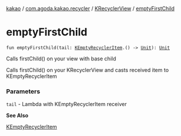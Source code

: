 [kakao](../../index.md) / [com.agoda.kakao.recycler](../index.md) / [KRecyclerView](index.md) / [emptyFirstChild](./empty-first-child.md)

# emptyFirstChild

`fun emptyFirstChild(tail: `[`KEmptyRecyclerItem`](../-k-empty-recycler-item/index.md)`.() -> `[`Unit`](https://kotlinlang.org/api/latest/jvm/stdlib/kotlin/-unit/index.html)`): `[`Unit`](https://kotlinlang.org/api/latest/jvm/stdlib/kotlin/-unit/index.html)

Calls firstChild() on your view with base child

Calls firstChild() on your KRecyclerView and casts received item to KEmptyRecyclerItem

### Parameters

`tail` - Lambda with KEmptyRecyclerItem receiver

**See Also**

[KEmptyRecyclerItem](../-k-empty-recycler-item/index.md)


